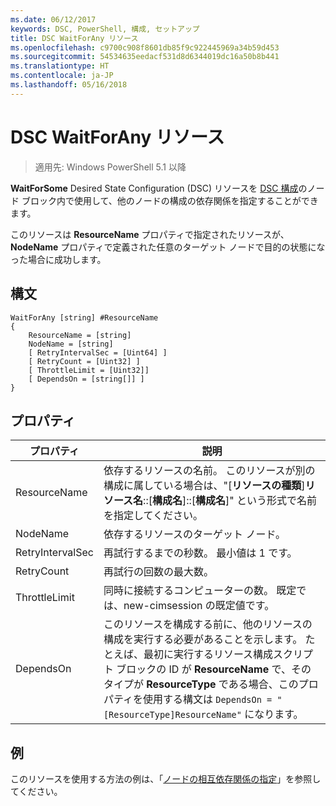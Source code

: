 ```yaml
---
ms.date: 06/12/2017
keywords: DSC, PowerShell, 構成, セットアップ
title: DSC WaitForAny リソース
ms.openlocfilehash: c9700c908f8601db85f9c922445969a34b59d453
ms.sourcegitcommit: 54534635eedacf531d8d6344019dc16a50b8b441
ms.translationtype: HT
ms.contentlocale: ja-JP
ms.lasthandoff: 05/16/2018
---
```

# <a name="dsc-waitforany-resource"></a>DSC WaitForAny リソース

> 適用先: Windows PowerShell 5.1 以降

**WaitForSome** Desired State Configuration (DSC) リソースを [DSC 構成](configurations.md)のノード ブロック内で使用して、他のノードの構成の依存関係を指定することができます。

このリソースは **ResourceName** プロパティで指定されたリソースが、 **NodeName** プロパティで定義された任意のターゲット ノードで目的の状態になった場合に成功します。


## <a name="syntax"></a>構文

```
WaitForAny [string] #ResourceName
{
    ResourceName = [string]
    NodeName = [string]
    [ RetryIntervalSec = [Uint64] ]
    [ RetryCount = [Uint32] ]
    [ ThrottleLimit = [Uint32]]
    [ DependsOn = [string[]] ]
}
```

## <a name="properties"></a>プロパティ

|  プロパティ  |  説明   |
|---|---|
| ResourceName| 依存するリソースの名前。 このリソースが別の構成に属している場合は、"[__リソースの種類__]__リソース名__::[__構成名__]::[__構成名__]" という形式で名前を指定してください。|
| NodeName| 依存するリソースのターゲット ノード。|
| RetryIntervalSec| 再試行するまでの秒数。 最小値は 1 です。|
| RetryCount| 再試行の回数の最大数。|
| ThrottleLimit| 同時に接続するコンピューターの数。 既定では、new-cimsession の既定値です。|
| DependsOn | このリソースを構成する前に、他のリソースの構成を実行する必要があることを示します。 たとえば、最初に実行するリソース構成スクリプト ブロックの ID が __ResourceName__ で、そのタイプが __ResourceType__ である場合、このプロパティを使用する構文は `DependsOn = "[ResourceType]ResourceName"` になります。|


## <a name="example"></a>例

このリソースを使用する方法の例は、「[ノードの相互依存関係の指定](crossNodeDependencies.md)」を参照してください。